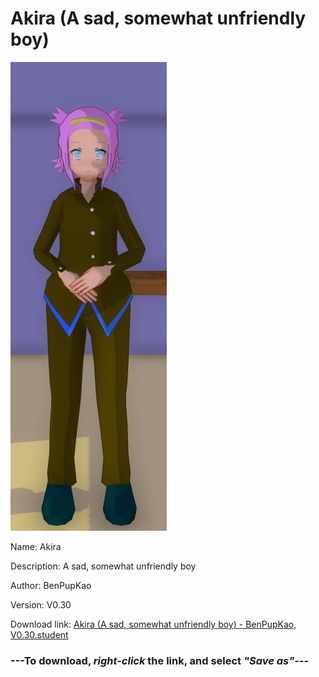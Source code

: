 # Akira (A sad, somewhat unfriendly boy)

<img src = "https://raw.githubusercontent.com/Arbiter1223/Daigaku-Gurashi-Custom-Students/master/Students/Files/Akira%20(A%20sad%2C%20somewhat%20unfriendly%20boy).png">

Name: Akira

Description: A sad, somewhat unfriendly boy

Author: BenPupKao

Version: V0.30

Download link: <a href="https://raw.githubusercontent.com/Arbiter1223/Daigaku-Gurashi-Custom-Students/master/Students/Files/Akira%20(A%20sad%2C%20somewhat%20unfriendly%20boy)%20-%20BenPupKao%2C%20V0.30.student">Akira (A sad, somewhat unfriendly boy) - BenPupKao, V0.30.student</a>

### ---**To download, _right-click_ the link, and select _"Save as"_**---
